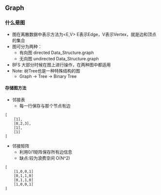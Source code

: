 ## Graph

### 什么是图
- 图在离散数据中表示方法为<E,V> E表示Edge，V表示Vertex，就是边和顶点的集合
- 图可分为两种：
    - 有向图 directed Data_Structure.graph
    - 无向图 undirected Data_Structure.graph
- BFS 大部分时候在图上进行操作，在两种图中都适用
- Note: 树Tree也是一种特殊结构的图
    - Graph -> Tree -> Binary Tree


#### 存储图方法
- 邻接表
    - 每一行保存与那个节点有边
    
```
[
    [1],
    [0,2,3],
    [1],
    [1]
]
```
- 邻接矩阵
    - 利用0/1矩阵保存所有边信息
    - 缺点:较为浪费空间 O(N^2)
```
[
    [1,0,0,1]
    [0,1,1,0]
    [0,1,1,0]
    [1,0,0,1]
]
```